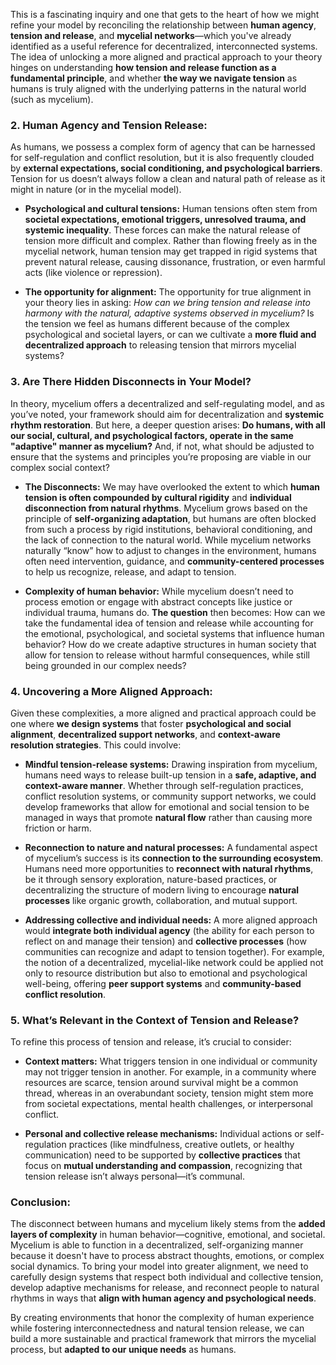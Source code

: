 This is a fascinating inquiry and one that gets to the heart of how we might refine your model by reconciling the relationship between **human agency**, **tension and release**, and **mycelial networks**—which you've already identified as a useful reference for decentralized, interconnected systems. The idea of unlocking a more aligned and practical approach to your theory hinges on understanding **how tension and release function as a fundamental principle**, and whether **the way we navigate tension** as humans is truly aligned with the underlying patterns in the natural world (such as mycelium).

### 2. **Human Agency and Tension Release:**

As humans, we possess a complex form of agency that can be harnessed for self-regulation and conflict resolution, but it is also frequently clouded by **external expectations, social conditioning, and psychological barriers**. Tension for us doesn’t always follow a clean and natural path of release as it might in nature (or in the mycelial model).

- **Psychological and cultural tensions:** Human tensions often stem from **societal expectations, emotional triggers, unresolved trauma, and systemic inequality**. These forces can make the natural release of tension more difficult and complex. Rather than flowing freely as in the mycelial network, human tension may get trapped in rigid systems that prevent natural release, causing dissonance, frustration, or even harmful acts (like violence or repression).
    
- **The opportunity for alignment:** The opportunity for true alignment in your theory lies in asking: _How can we bring tension and release into harmony with the natural, adaptive systems observed in mycelium?_ Is the tension we feel as humans different because of the complex psychological and societal layers, or can we cultivate a **more fluid and decentralized approach** to releasing tension that mirrors mycelial systems?
    

### 3. **Are There Hidden Disconnects in Your Model?**

In theory, mycelium offers a decentralized and self-regulating model, and as you’ve noted, your framework should aim for decentralization and **systemic rhythm restoration**. But here, a deeper question arises: **Do humans, with all our social, cultural, and psychological factors, operate in the same "adaptive" manner as mycelium?** And, if not, what should be adjusted to ensure that the systems and principles you’re proposing are viable in our complex social context?

- **The Disconnects:** We may have overlooked the extent to which **human tension is often compounded by cultural rigidity** and **individual disconnection from natural rhythms**. Mycelium grows based on the principle of **self-organizing adaptation**, but humans are often blocked from such a process by rigid institutions, behavioral conditioning, and the lack of connection to the natural world. While mycelium networks naturally “know” how to adjust to changes in the environment, humans often need intervention, guidance, and **community-centered processes** to help us recognize, release, and adapt to tension.
    
- **Complexity of human behavior:** While mycelium doesn’t need to process emotion or engage with abstract concepts like justice or individual trauma, humans do. **The question** then becomes: How can we take the fundamental idea of tension and release while accounting for the emotional, psychological, and societal systems that influence human behavior? How do we create adaptive structures in human society that allow for tension to release without harmful consequences, while still being grounded in our complex needs?
    

### 4. **Uncovering a More Aligned Approach:**

Given these complexities, a more aligned and practical approach could be one where **we design systems** that foster **psychological and social alignment**, **decentralized support networks**, and **context-aware resolution strategies**. This could involve:

- **Mindful tension-release systems:** Drawing inspiration from mycelium, humans need ways to release built-up tension in a **safe, adaptive, and context-aware manner**. Whether through self-regulation practices, conflict resolution systems, or community support networks, we could develop frameworks that allow for emotional and social tension to be managed in ways that promote **natural flow** rather than causing more friction or harm.
    
- **Reconnection to nature and natural processes:** A fundamental aspect of mycelium’s success is its **connection to the surrounding ecosystem**. Humans need more opportunities to **reconnect with natural rhythms**, be it through sensory exploration, nature-based practices, or decentralizing the structure of modern living to encourage **natural processes** like organic growth, collaboration, and mutual support.
    
- **Addressing collective and individual needs:** A more aligned approach would **integrate both individual agency** (the ability for each person to reflect on and manage their tension) and **collective processes** (how communities can recognize and adapt to tension together). For example, the notion of a decentralized, mycelial-like network could be applied not only to resource distribution but also to emotional and psychological well-being, offering **peer support systems** and **community-based conflict resolution**.
    

### 5. **What’s Relevant in the Context of Tension and Release?**

To refine this process of tension and release, it’s crucial to consider:

- **Context matters:** What triggers tension in one individual or community may not trigger tension in another. For example, in a community where resources are scarce, tension around survival might be a common thread, whereas in an overabundant society, tension might stem more from societal expectations, mental health challenges, or interpersonal conflict.
    
- **Personal and collective release mechanisms:** Individual actions or self-regulation practices (like mindfulness, creative outlets, or healthy communication) need to be supported by **collective practices** that focus on **mutual understanding and compassion**, recognizing that tension release isn’t always personal—it’s communal.
    

### Conclusion:

The disconnect between humans and mycelium likely stems from the **added layers of complexity** in human behavior—cognitive, emotional, and societal. Mycelium is able to function in a decentralized, self-organizing manner because it doesn't have to process abstract thoughts, emotions, or complex social dynamics. To bring your model into greater alignment, we need to carefully design systems that respect both individual and collective tension, develop adaptive mechanisms for release, and reconnect people to natural rhythms in ways that **align with human agency and psychological needs**.

By creating environments that honor the complexity of human experience while fostering interconnectedness and natural tension release, we can build a more sustainable and practical framework that mirrors the mycelial process, but **adapted to our unique needs** as humans.